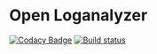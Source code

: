 # Open Loganalyzer
[![Codacy Badge](https://api.codacy.com/project/badge/Grade/4582dd295e6c475e9b89ccede7a9060f)](https://app.codacy.com/app/simonaberle/OpenLoganalyzer?utm_source=github.com&utm_medium=referral&utm_content=XanatosX/OpenLoganalyzer&utm_campaign=Badge_Grade_Dashboard)
[![Build status](https://ci.appveyor.com/api/projects/status/92919rwl3k8q0ah1/branch/master?svg=true)](https://ci.appveyor.com/project/XanatosX/openloganalyzer/branch/master)
